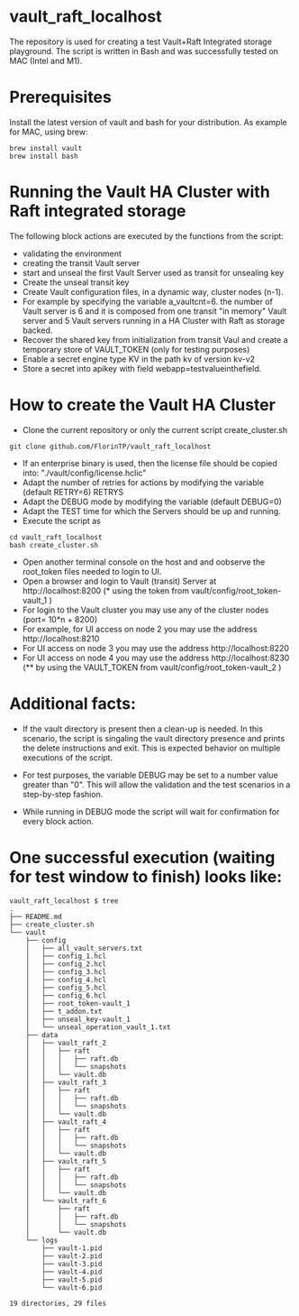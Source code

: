 # vault_raft_localhost

The repository is used for creating a test Vault+Raft Integrated storage playground.
The script is written in Bash and was successfully tested on MAC (Intel and M1).


# Prerequisites
Install the latest version of vault and bash for your distribution.
As example for MAC, using brew:
```
brew install vault
brew install bash
```

# Running the Vault HA Cluster with Raft integrated storage
The following block actions are executed by the functions from the script:
 - validating the environment
 - creating the transit Vault server
 - start and unseal the first Vault Server used as transit for unsealing key
 - Create the unseal transit key
 - Create Vault configuration files, in a dynamic way, cluster nodes (n-1).
  - For example by specifying the variable a_vaultcnt=6. the number of Vault server is 6 and it is composed from one transit "in memory" Vault server and 5 Vault servers running in a HA Cluster with Raft as storage backed.
 - Recover the shared key from initialization from transit Vaul and create a temporary store of VAULT_TOKEN (only for testing purposes)
 - Enable a secret engine type KV in the path kv of version kv-v2
 - Store a secret into apikey with field webapp=testvalueinthefield.
 

# How to create the Vault HA Cluster
- Clone the current repository or only the current script create_cluster.sh
```
git clone github.com/FlorinTP/vault_raft_localhost
```
- If an enterprise binary is used, then the license file should be copied into:
"./vault/config/license.hclic"
- Adapt the number of retries for actions by modifying the variable
(default RETRY=6)
RETRYS
- Adapt the DEBUG mode by modifying the variable
(default DEBUG=0)
- Adapt the TEST time for which the Servers should be up and running.
- Execute the script as
```
cd vault_raft_localhost
bash create_cluster.sh
```
- Open another terminal console on the host and 
and oobserve the root_token files needed to login to UI.
- Open a browser and login to Vault (transit) Server at http://localhost:8200
(* using the token from vault/config/root_token-vault_1 )
- For login to the Vault cluster you may use any of the cluster nodes (port= 10*n + 8200)
- For example, for UI access on node 2 you may use the address http://localhost:8210
- For UI access on node 3 you may use the address http://localhost:8220
- For UI access on node 4 you may use the address http://localhost:8230
(** by using the VAULT_TOKEN from vault/config/root_token-vault_2 )


# Additional facts:
- If the vault directory is present then a clean-up is needed.
In this scenario, the script is singaling the vault directory presence and prints the delete instructions and exit.
This is expected behavior on multiple executions of the script.

- For test purposes, the variable DEBUG may be set to a number value greater than "0".
This will allow the validation and the test scenarios in a step-by-step fashion.
- While running in DEBUG mode the script will wait for confirmation for every block action.

# One successful execution (waiting for test window to finish) looks like:
```
vault_raft_localhost $ tree
.
├── README.md
├── create_cluster.sh
└── vault
    ├── config
    │   ├── all_vault_servers.txt
    │   ├── config_1.hcl
    │   ├── config_2.hcl
    │   ├── config_3.hcl
    │   ├── config_4.hcl
    │   ├── config_5.hcl
    │   ├── config_6.hcl
    │   ├── root_token-vault_1
    │   ├── t_addon.txt
    │   ├── unseal_key-vault_1
    │   └── unseal_operation_vault_1.txt
    ├── data
    │   ├── vault_raft_2
    │   │   ├── raft
    │   │   │   ├── raft.db
    │   │   │   └── snapshots
    │   │   └── vault.db
    │   ├── vault_raft_3
    │   │   ├── raft
    │   │   │   ├── raft.db
    │   │   │   └── snapshots
    │   │   └── vault.db
    │   ├── vault_raft_4
    │   │   ├── raft
    │   │   │   ├── raft.db
    │   │   │   └── snapshots
    │   │   └── vault.db
    │   ├── vault_raft_5
    │   │   ├── raft
    │   │   │   ├── raft.db
    │   │   │   └── snapshots
    │   │   └── vault.db
    │   └── vault_raft_6
    │       ├── raft
    │       │   ├── raft.db
    │       │   └── snapshots
    │       └── vault.db
    └── logs
        ├── vault-1.pid
        ├── vault-2.pid
        ├── vault-3.pid
        ├── vault-4.pid
        ├── vault-5.pid
        └── vault-6.pid

19 directories, 29 files
```
